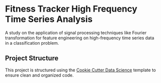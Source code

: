 # Fitness Tracker High Frequency Time Series Analysis

A study on the application of signal processing techniques like Fourier transformation for feature engineering on high-frequency time series data in a classification problem.

## Project Structure

This project is structured using the [Cookie Cutter Data Science](https://drivendata.github.io/cookiecutter-data-science/) template to ensure clean and organized code.
